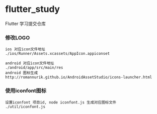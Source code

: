 # flutter_study

Flutter 学习提交仓库


### 修改LOGO
    ios 对应icon文件地址
    ./ios/Runner/Assets.xcassets/AppIcon.appiconset
 
    android 对应icon文件地址
    ./android/app/src/main/res
    android 图标生成
    http://romannurik.github.io/AndroidAssetStudio/icons-launcher.html

### 使用iconfont图标
    设置iconfont 项目id, node iconfont.js 生成对应图标文件
    ./util/iconfont.js


